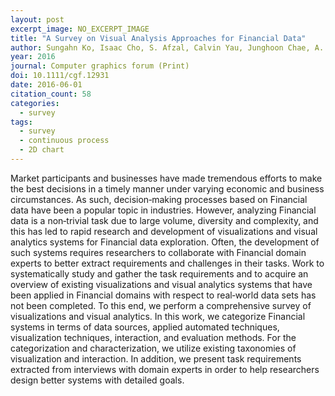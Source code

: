 ```yaml
---
layout: post
excerpt_image: NO_EXCERPT_IMAGE
title: "A Survey on Visual Analysis Approaches for Financial Data"
author: Sungahn Ko, Isaac Cho, S. Afzal, Calvin Yau, Junghoon Chae, A. Malik, Kaethe Beck, Yun Jang, W. Ribarsky & D. Ebert
year: 2016
journal: Computer graphics forum (Print)
doi: 10.1111/cgf.12931
date: 2016-06-01
citation_count: 58
categories:
  - survey
tags:
  - survey
  - continuous process
  - 2D chart
---
```

Market participants and businesses have made tremendous efforts to make the best decisions in a timely manner under varying economic and business circumstances. As such, decision‐making processes based on Financial data have been a popular topic in industries. However, analyzing Financial data is a non‐trivial task due to large volume, diversity and complexity, and this has led to rapid research and development of visualizations and visual analytics systems for Financial data exploration. Often, the development of such systems requires researchers to collaborate with Financial domain experts to better extract requirements and challenges in their tasks. Work to systematically study and gather the task requirements and to acquire an overview of existing visualizations and visual analytics systems that have been applied in Financial domains with respect to real‐world data sets has not been completed. To this end, we perform a comprehensive survey of visualizations and visual analytics. In this work, we categorize Financial systems in terms of data sources, applied automated techniques, visualization techniques, interaction, and evaluation methods. For the categorization and characterization, we utilize existing taxonomies of visualization and interaction. In addition, we present task requirements extracted from interviews with domain experts in order to help researchers design better systems with detailed goals.
